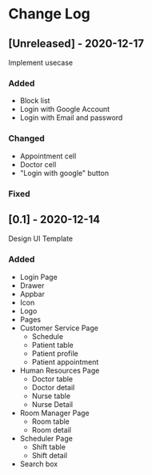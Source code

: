 # Change Log

## [Unreleased] - 2020-12-17

Implement usecase

### Added

- Block list
- Login with Google Account
- Login with Email and password

### Changed

- Appointment cell
- Doctor cell
- "Login with google" button

### Fixed

## [0.1] - 2020-12-14

Design UI Template

### Added

- Login Page
- Drawer
- Appbar
- Icon
- Logo
- Pages
- Customer Service Page
  - Schedule
  - Patient table
  - Patient profile
  - Patient appointment
- Human Resources Page
  - Doctor table
  - Doctor detail
  - Nurse table
  - Nurse Detail
- Room Manager Page
  - Room table
  - Room detail
- Scheduler Page
  - Shift table
  - Shift detail
- Search box
